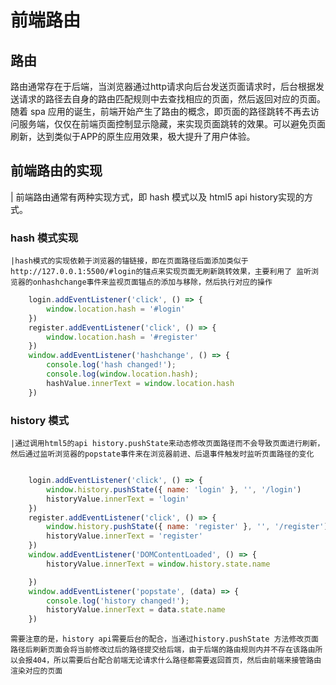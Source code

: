 # 前端路由

## 路由
 路由通常存在于后端，当浏览器通过http请求向后台发送页面请求时，后台根据发送请求的路径去自身的路由匹配规则中去查找相应的页面，然后返回对应的页面。随着 spa 应用的诞生，前端开始产生了路由的概念，即页面的路径跳转不再去访问服务端，仅仅在前端页面控制显示隐藏，来实现页面跳转的效果。可以避免页面刷新，达到类似于APP的原生应用效果，极大提升了用户体验。

 ## 前端路由的实现

 | 前端路由通常有两种实现方式，即 hash 模式以及 html5 api history实现的方式。

 ### hash 模式实现
    |hash模式的实现依赖于浏览器的锚链接，即在页面路径后面添加类似于 http://127.0.0.1:5500/#login的锚点来实现页面无刷新跳转效果，主要利用了 监听浏览器的onhashchange事件来监视页面锚点的添加与移除，然后执行对应的操作

```javascript
    login.addEventListener('click', () => {
        window.location.hash = '#login'
    })
    register.addEventListener('click', () => {
        window.location.hash = '#register'
    })
    window.addEventListener('hashchange', () => {
        console.log('hash changed!');
        console.log(window.location.hash);
        hashValue.innerText = window.location.hash
    })
```

### history 模式
    |通过调用html5的api history.pushState来动态修改页面路径而不会导致页面进行刷新，然后通过监听浏览器的popstate事件来在浏览器前进、后退事件触发时监听页面路径的变化

```javascript

    login.addEventListener('click', () => {
        window.history.pushState({ name: 'login' }, '', '/login')
        historyValue.innerText = 'login'
    })
    register.addEventListener('click', () => {
        window.history.pushState({ name: 'register' }, '', '/register')
        historyValue.innerText = 'register'
    })
    window.addEventListener('DOMContentLoaded', () => {
        historyValue.innerText = window.history.state.name

    })
    window.addEventListener('popstate', (data) => {
        console.log('history changed!');
        historyValue.innerText = data.state.name
    })
```
    需要注意的是，history api需要后台的配合，当通过history.pushState 方法修改页面路径后刷新页面会将当前修改过后的路径提交给后端，由于后端的路由规则内并不存在该路由所以会报404，所以需要后台配合前端无论请求什么路径都需要返回首页，然后由前端来接管路由渲染对应的页面

